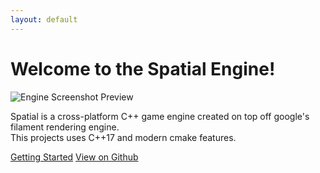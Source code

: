 ```yaml
---
layout: default
---
```


<h1 class="text-center">Welcome to the Spatial Engine!</h1>

<div class="d-flex flex-column align-center">
    <img src="{{site.baseurl}}/assets/images/preview.png" alt="Engine Screenshot Preview"/>
    <p class="text-center">
        Spatial is a cross-platform C++ game engine created on top off google's filament rendering engine.<br/>
        This projects uses C++17 and modern cmake features.
    </p>
    <div class="d-flex">
        <a href="{{site.baseurl}}/docs/01-getting-started" class="btn btn-blue">Getting Started</a>
        <a href="https://github.com/luizgabriel/Spatial.Engine" class="btn ml-2">View on Github</a>
    </div>
</div>
